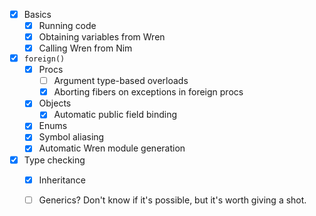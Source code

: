 - [x] Basics
  - [x] Running code
  - [x] Obtaining variables from Wren
  - [x] Calling Wren from Nim
- [x] `foreign()`
  - [x] Procs
    - [ ] Argument type-based overloads
    - [x] Aborting fibers on exceptions in foreign procs
  - [x] Objects
    - [x] Automatic public field binding
  - [x] Enums
  - [x] Symbol aliasing
  - [x] Automatic Wren module generation
- [x] Type checking
  - [x] Inheritance
  - [ ] Generics?
    Don't know if it's possible, but it's worth giving a shot.

